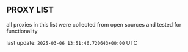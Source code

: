## PROXY LIST

all proxies in this list were collected from open sources and tested for functionality

last update: `2025-03-06 13:51:46.720643+00:00` UTC